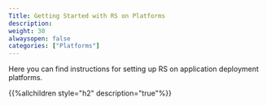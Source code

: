 ```yaml
---
Title: Getting Started with RS on Platforms
description: 
weight: 30
alwaysopen: false
categories: ["Platforms"]
---
```

Here you can find instructions for setting up RS on application deployment platforms.

{{%allchildren style="h2" description="true"%}}
